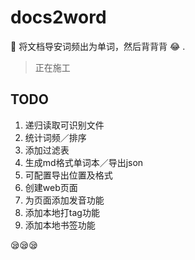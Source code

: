 # docs2word
📖 将文档导安词频出为单词，然后背背背 😂 .

>正在施工

## TODO

1. 递归读取可识别文件
2. 统计词频／排序
3. 添加过滤表
4. 生成md格式单词本／导出json
5. 可配置导出位置及格式
6. 创建web页面
7. 为页面添加发音功能
8. 添加本地打tag功能
9. 添加本地书签功能

😪😪😪